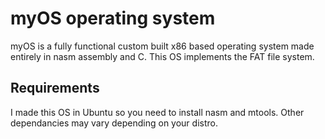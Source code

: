 # myOS operating system
myOS is a fully functional custom built x86 based operating system made entirely in nasm assembly and C. This OS implements the FAT file system.


## Requirements
I made this OS in Ubuntu so you need to install nasm and mtools. Other dependancies may vary depending on your distro.